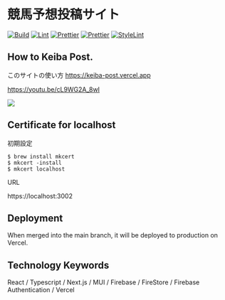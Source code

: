 # 競馬予想投稿サイト

[![Build](https://github.com/ham0215/keiba-post/actions/workflows/build.yml/badge.svg)](https://github.com/ham0215/keiba-post/actions/workflows/build.yml)
[![Lint](https://github.com/ham0215/keiba-post/actions/workflows/lint.yml/badge.svg)](https://github.com/ham0215/keiba-post/actions/workflows/lint.yml)
[![Prettier](https://github.com/ham0215/keiba-post/actions/workflows/prettier.yml/badge.svg)](https://github.com/ham0215/keiba-post/actions/workflows/prettier.yml)
[![Prettier](https://github.com/ham0215/keiba-post/actions/workflows/prettier.yml/badge.svg)](https://github.com/ham0215/keiba-post/actions/workflows/prettier.yml)
[![StyleLint](https://github.com/ham0215/keiba-post/actions/workflows/stylelint.yml/badge.svg)](https://github.com/ham0215/keiba-post/actions/workflows/stylelint.yml)

## How to Keiba Post.

このサイトの使い方
https://keiba-post.vercel.app

https://youtu.be/cL9WG2A_8wI

[![](https://img.youtube.com/vi/cL9WG2A_8wI/0.jpg)](https://www.youtube.com/watch?v=cL9WG2A_8wI)

## Certificate for localhost

初期設定

```
$ brew install mkcert
$ mkcert -install
$ mkcert localhost
```

URL

https://localhost:3002

## Deployment

When merged into the main branch, it will be deployed to production on Vercel.

## Technology Keywords

React / Typescript / Next.js / MUI / Firebase / FireStore / Firebase Authentication / Vercel
